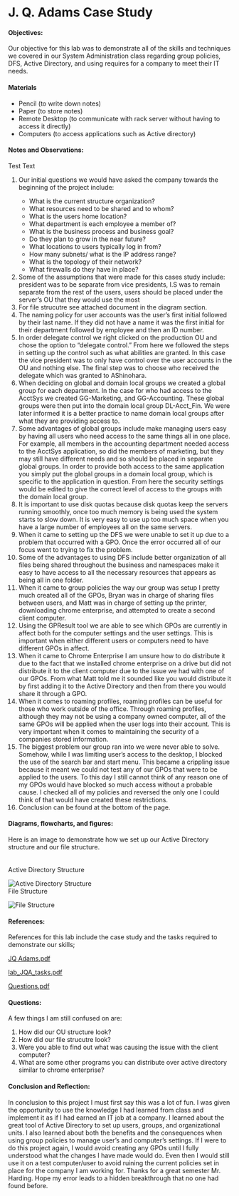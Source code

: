 <h1>J. Q. Adams Case Study</h1>
  <h4>Objectives:</h4>
  <p>Our objective for this lab was to demonstrate all of the skills and techniques we covered in our System Administration class regarding group policies, DFS, Active Directory, and using requires for a company to meet their IT needs.
</p>
  <h4>Materials</h4> 
  <ul>
    <li>Pencil (to write down notes)</li>
    <li>Paper (to store notes)</li>
    <li>Remote Desktop (to communicate with rack server without having  to access it directly)</li>
    <li>Computers (to access applications such as Active directory)
  </ul>
  <h4>Notes and Observations:</h4>
    <p>
      Test Text
    </p>
    <ol>
      <li> Our initial questions we would have asked the company towards the beginning of the project include:</li>  
      <ul>
          <li>What is the current structure organization?</li> 
          <li>What resources need to be shared and to whom?</li> 
          <li>What is the users home location?</li> 
          <li>What department is each employee a member of?</li> 
          <li>What is the business process and business goal?</li> 
          <li>Do they plan to grow in the near future?</li> 
          <li>What locations to users typically log in from?</li> 
          <li>How many subnets/ what is the IP address range?</li> 
          <li>What is the topology of their network?</li> 
          <li>What firewalls do they have in place?</li> 
      </ul>
<li> Some of the assumptions that were made for this cases study include: president was to be separate from vice presidents, I.S was to remain separate from the rest of the users, users should be placed under the server’s OU that they would use the most</li>
      <li> For file strucutre see attached document in the diagram section.</li> 
      <li> The naming policy for user accounts was the user’s first initial followed by their last name.  If they did not have a name it was the first initial for their department followed by employee and then an ID number.</li>
      <li> In order delegate control we right clicked on the production OU and chose the option to “delegate control.” From here we followed the steps in setting up the control such as what abilities are granted. In this case the vice president was to only have control over the user accounts in the OU and nothing else. The final step was to choose who received the delegate which was granted to AShinohara.</li>
      <li> When deciding on global and domain local groups we created a global group for each department. In the case for who had access to the AcctSys we created GG-Marketing, and GG-Accounting. These global groups were then put into the domain local group DL-Acct_Fin. We were later informed it is a better practice to name domain local groups after what they are providing access to.</li>
      <li> Some advantages of global groups include make managing users easy by having all users who need access to the same things all in one place. For example, all members in the accounting department needed access to the AcctSys application, so did the members of marketing, but they may still have different needs and so should be placed in separate global groups. In order to provide both access to the same application you simply put the global groups in a domain local group, which is specific to the application in question. From here the security settings would be edited to give the correct level of access to the groups with the domain local group.</li> 
      <li> It is important to use disk quotas because disk quotas keep the servers running smoothly, once too much memory is being used the system starts to slow down. It is very easy to use up too much space when you have a large number of employees all on the same servers.</li>
      <li> When it came to setting up the DFS we were unable to set it up due to a problem that occurred with a GPO. Once the error occurred all of our focus went to trying to fix the problem.</li>
      <li> Some of the advantages to using DFS include better organization of all files being shared throughout the business and namespaces make it easy to have access to all the necessary resources that appears as being all in one folder.</li>
      <li> When it came to group policies the way our group was setup I pretty much created all of the GPOs, Bryan was in charge of sharing files between users, and Matt was in charge of setting up the printer, downloading chrome enterprise, and attempted to create a second client computer.</li> 
      <li> Using the GPResult tool we are able to see which GPOs are currently in affect both for the computer settings and the user settings. This is important when either different users or computers need to have different GPOs in affect.</li>
      <li> When it came to Chrome Enterprise I am unsure how to do distribute it due to the fact that we installed chrome enterprise on a drive but did not distribute it to the client computer due to the issue we had with one of our GPOs. From what Matt told me it sounded like you would distribute it by first adding it to the Active Directory and then from there you would share it through a GPO.</li>
      <li> When it comes to roaming profiles, roaming profiles can be useful for those who work outside of the office. Through roaming profiles, although they may not be using a company owned computer, all of the same GPOs will be applied when the user logs into their account. This is very important when it comes to maintaining the security of a companies stored information.</li>
      <li> The biggest problem our group ran into we were never able to solve. Somehow, while I was limiting user’s access to the desktop, I blocked the use of the search bar and start menu. This became a crippling issue because it meant we could not test any of our GPOs that were to be applied to the users. To this day I still cannot think of any reason one of my GPOs would have blocked so much access without a probable cause. I checked all of my policies and reversed the only one I could think of that would have created these restrictions.</li> 
      <li> Conclusion can be found at the bottom of the page.</li>
    </ol>
  <h4>Diagrams, flowcharts, and figures:</h4>
  Here is an image to demonstrate how we set up our Active Directory structure and our file structure.
  <br><br><br>
 Active Directory Structure  
 
 ![Active Directory Structure](https://user-images.githubusercontent.com/31741807/58062539-4ce96b80-7b40-11e9-83ea-1e79ad6873a3.png)
 <br>File Structure
 
 ![File Structure](https://user-images.githubusercontent.com/31741807/58062625-95088e00-7b40-11e9-8812-ffa87487b91e.PNG)

  <h4>References:</h4>
    References for this lab include the case study and the tasks required to demonstrate our skills;
  
  
   [JQ Adams.pdf](https://github.com/DesignsMP/Lab_Reports/files/3200405/JQ.Adams.pdf)
   
   [lab_JQA_tasks.pdf](https://github.com/DesignsMP/Lab_Reports/files/3200406/lab_JQA_tasks.1.pdf)
   
   [Questions.pdf](https://github.com/DesignsMP/Lab_Reports/files/3200450/Report.pdf)

   
  <h4>Questions:</h4>
  A few things I am still confused on are:
  <ol>
  <li> How did our OU structure look?</li>
  <li> How did our file strucutre look?</li>
  <li> Were you able to find out what was causing the issue with the client computer?</li>
  <li> What are some other programs you can distribute over active directory similar to chrome enterprise?</li>
  </ol>
  <h4>Conclusion and Reflection:</h4>
    <p>
    In conclusion to this project I must first say this was a lot of fun. I was given the opportunity to use the knowledge I had learned from class and implement it as if I had earned an IT job at a company. I learned about the great tool of Active Directory to set up users, groups, and organizational units. I also learned about both the benefits and the consequences when using group policies to manage user’s and computer’s settings. If I were to do this project again, I would avoid creating any GPOs until I fully understood what the changes I have made would do. Even then I would still use it on a test computer/user to avoid ruining the current policies set in place for the company I am working for. Thanks for a great semester Mr. Harding. Hope my error leads to a hidden breakthrough that no one had found before.
    </p>

